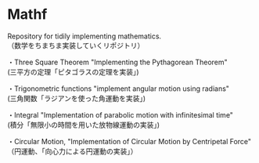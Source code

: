 # Mathf
Repository for tidily implementing mathematics.  
（数学をちまちま実装していくリポジトリ）

・Three Square Theorem "Implementing the Pythagorean Theorem"  
(三平方の定理「ピタゴラスの定理を実装」)

・Trigonometric functions "implement angular motion using radians"  
(三角関数「ラジアンを使った角運動を実装」)

・Integral "Implementation of parabolic motion with infinitesimal time"  
(積分「無限小の時間を用いた放物線運動の実装」)

・Circular Motion, "Implementation of Circular Motion by Centripetal Force"  
（円運動、「向心力による円運動の実装」）
